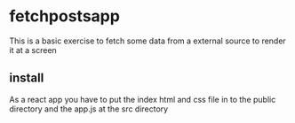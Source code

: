 # fetchpostsapp
This is a basic exercise to fetch some data from a external source to render it at a screen
## install 
As a react app you have to put the index html and css file in to the public directory and the app.js at the src directory
